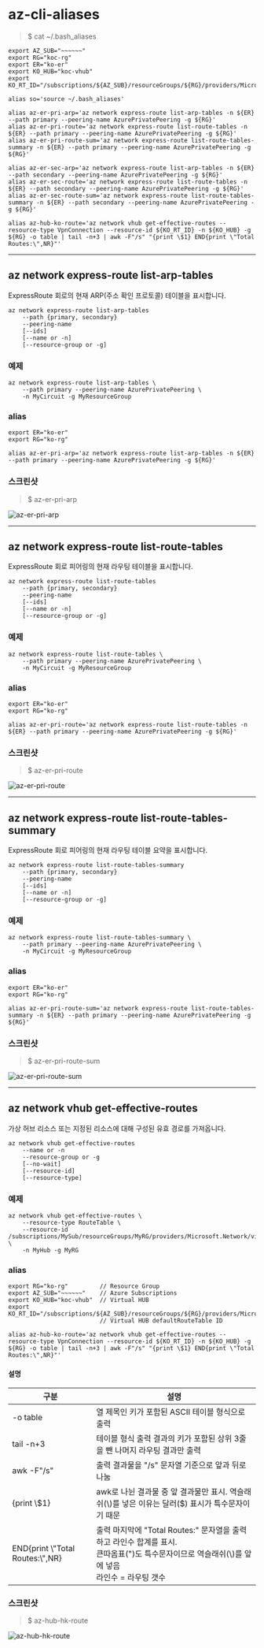 # az-cli-aliases

> $ cat ~/.bash_aliases
```
export AZ_SUB="~~~~~~"
export RG="koc-rg"
export ER="ko-er"
export KO_HUB="koc-vhub"
export KO_RT_ID="/subscriptions/${AZ_SUB}/resourceGroups/${RG}/providers/Microsoft.Network/virtualHubs/${HUB_KO}/hubRouteTables/defaultRouteTable"

alias so='source ~/.bash_aliases'

alias az-er-pri-arp='az network express-route list-arp-tables -n ${ER} --path primary --peering-name AzurePrivatePeering -g ${RG}'
alias az-er-pri-route='az network express-route list-route-tables -n ${ER} --path primary --peering-name AzurePrivatePeering -g ${RG}'
alias az-er-pri-route-sum='az network express-route list-route-tables-summary -n ${ER} --path primary --peering-name AzurePrivatePeering -g ${RG}'

alias az-er-sec-arp='az network express-route list-arp-tables -n ${ER} --path secondary --peering-name AzurePrivatePeering -g ${RG}'
alias az-er-sec-route='az network express-route list-route-tables -n ${ER} --path secondary --peering-name AzurePrivatePeering -g ${RG}'
alias az-er-sec-route-sum='az network express-route list-route-tables-summary -n ${ER} --path secondary --peering-name AzurePrivatePeering -g ${RG}'

alias az-hub-ko-route='az network vhub get-effective-routes --resource-type VpnConnection --resource-id ${KO_RT_ID} -n ${KO_HUB} -g ${RG} -o table | tail -n+3 | awk -F"/s" "{print \$1} END{print \"Total Routes:\",NR}"'
```

---
## az network express-route list-arp-tables
ExpressRoute 회로의 현재 ARP(주소 확인 프로토콜) 테이블을 표시합니다.
```
az network express-route list-arp-tables
    --path {primary, secondary}
    --peering-name
    [--ids]
    [--name or -n]
    [--resource-group or -g]
```

### 예제
```
az network express-route list-arp-tables \
    --path primary --peering-name AzurePrivatePeering \
    -n MyCircuit -g MyResourceGroup
```

### alias
```
export ER="ko-er"
export RG="ko-rg"

alias az-er-pri-arp='az network express-route list-arp-tables -n ${ER} --path primary --peering-name AzurePrivatePeering -g ${RG}'
```
### 스크린샷
> $ az-er-pri-arp

![az-er-pri-arp](./az-er-pri-arp.png "az-er-pri-arp")

---
## az network express-route list-route-tables
ExpressRoute 회로 피어링의 현재 라우팅 테이블을 표시합니다.
```
az network express-route list-route-tables
    --path {primary, secondary}
    --peering-name
    [--ids]
    [--name or -n]
    [--resource-group or -g]
```

### 예제
```
az network express-route list-route-tables \
    --path primary --peering-name AzurePrivatePeering \
    -n MyCircuit -g MyResourceGroup
```

### alias
```
export ER="ko-er"
export RG="ko-rg"

alias az-er-pri-route='az network express-route list-route-tables -n ${ER} --path primary --peering-name AzurePrivatePeering -g ${RG}'
```
### 스크린샷
> $ az-er-pri-route

![az-er-pri-route](./az-er-pri-route.png "az-er-pri-route")

---
## az network express-route list-route-tables-summary
ExpressRoute 회로 피어링의 현재 라우팅 테이블 요약을 표시합니다.
```
az network express-route list-route-tables-summary
    --path {primary, secondary}
    --peering-name
    [--ids]
    [--name or -n]
    [--resource-group or -g]
```

### 예제
```
az network express-route list-route-tables-summary \
    --path primary --peering-name AzurePrivatePeering \
    -n MyCircuit -g MyResourceGroup
```

### alias
```
export ER="ko-er"
export RG="ko-rg"

alias az-er-pri-route-sum='az network express-route list-route-tables-summary -n ${ER} --path primary --peering-name AzurePrivatePeering -g ${RG}'
```
### 스크린샷
> $ az-er-pri-route-sum

![az-er-pri-route-sum](./az-er-pri-route-sum.png "az-er-pri-route-sum")

---
## az network vhub get-effective-routes
가상 허브 리소스 또는 지정된 리소스에 대해 구성된 유효 경로를 가져옵니다.
```
az network vhub get-effective-routes 
    --name or -n
    --resource-group or -g
    [--no-wait]
    [--resource-id]
    [--resource-type]
```

### 예제
```
az network vhub get-effective-routes \
    --resource-type RouteTable \
    --resource-id /subscriptions/MySub/resourceGroups/MyRG/providers/Microsoft.Network/virtualHubs/MyHub/hubRouteTables/MyRouteTable \
    -n MyHub -g MyRG
```

### alias
```
export RG="ko-rg"         // Resource Group
export AZ_SUB="~~~~~~"    // Azure Subscriptions
export KO_HUB="koc-vhub"  // Virtual HUB
export KO_RT_ID="/subscriptions/${AZ_SUB}/resourceGroups/${RG}/providers/Microsoft.Network/virtualHubs/${HUB_KO}/hubRouteTables/defaultRouteTable"
                          // Virtual HUB defaultRouteTable ID

alias az-hub-ko-route='az network vhub get-effective-routes --resource-type VpnConnection --resource-id ${KO_RT_ID} -n ${KO_HUB} -g ${RG} -o table | tail -n+3 | awk -F"/s" "{print \$1} END{print \"Total Routes:\",NR}"'
```
#### 설명

| 구분 | 설명 |
| -----|----|
|-o table | 열 제목인 키가 포함된 ASCII 테이블 형식으로 출력|
|tail -n+3 | 테이블 형식 출력 결과의 키가 포함된 상위 3줄을 뺀 나머지 라우팅 결과만 출력|
|awk -F"/s" | 출력 결과물을 "/s" 문자열 기준으로 앞과 뒤로 나눔|
|{print \\$1} | awk로 나뉜 결과물 중 앞 결과물만 표시. 역슬래쉬(\\)를 넣은 이유는 달러($) 표시가 특수문자이기 때문|
|END{print \\"Total Routes:\\",NR} | 출력 마지막에 "Total Routes:" 문자열을 출력하고 라인수 합계를 표시.<br>큰따옴표(")도 특수문자이므로 역슬래쉬(\\)를 앞에 넣음<br> 라인수 = 라우팅 갯수|

### 스크린샷
> $ az-hub-hk-route

![az-hub-hk-route](./az-hub-hk-route.png "az-hub-hk-route")
